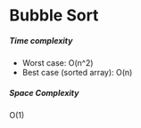 # Bubble Sort

##### Time complexity

- Worst case: O(n^2)
- Best case (sorted array): O(n)

##### Space Complexity

O(1)
